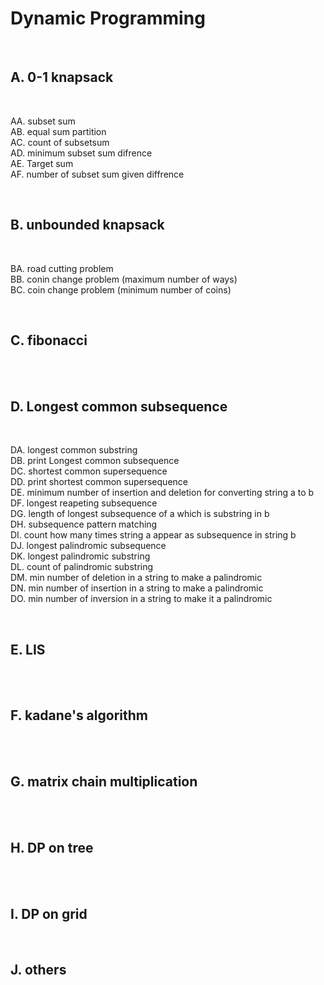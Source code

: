 <h1>Dynamic Programming</h1> <br>

<h2>A. 0-1 knapsack</h2> <br>

AA. subset sum <br>
AB. equal sum partition <br>
AC. count of subsetsum <br>
AD. minimum subset sum difrence <br>
AE. Target sum <br>
AF. number of subset sum given diffrence <br>

<br>

<h2>B. unbounded knapsack</h2> <br>

BA. road cutting problem <br>
BB. conin change problem (maximum number of ways) <br>
BC. coin change problem (minimum number of coins) <br>


 <br>
 
 <h2>C. fibonacci</h2> <br>

 <br>
 
 <h2>D. Longest common subsequence</h2> <br>

DA. longest common substring <br>
DB. print Longest common subsequence <br>
DC. shortest common supersequence <br>
DD. print shortest common supersequence <br>
DE. minimum number of insertion and deletion for converting string a to b <br>
DF. longest reapeting subsequence <br>
DG. length of longest subsequence of a which is substring in b <br>
DH. subsequence pattern matching <br>
DI. count how many times string a appear as subsequence in string b <br>
DJ. longest palindromic subsequence <br>
DK. longest palindromic substring <br>
DL. count of palindromic substring <br>
DM. min number of deletion in a string to make a palindromic <br>
DN. min number of insertion in a string to make a palindromic </br>
DO. min number of inversion in a string to make it a palindromic <br>




 <br>
 
 <h2>E. LIS</h2> <br>

 <br>
 
 <h2>F. kadane's algorithm</h2> <br>

 <br>

 <h2>G. matrix chain multiplication</h2> <br>

 <br>
 
 <h2>H. DP on tree</h2> <br>

 <br>
 
 <h2>I. DP on grid</h2> <br>
 <h2>J. others</h2> <br>

